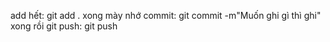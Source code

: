 add hết: git add .
xong mày nhớ commit: git commit -m"Muốn ghi gì thì ghi"
xong rồi git push: git push
